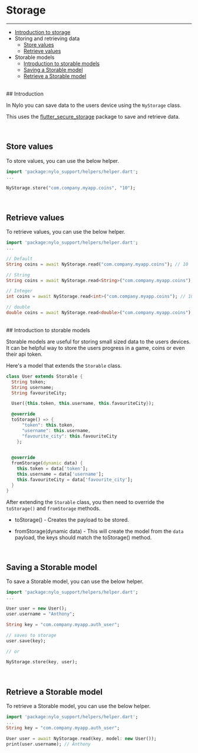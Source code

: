 # Storage

---

<a name="section-1"></a>
- [Introduction to storage](#introduction "Introduction to storage")
- Storing and retrieving data
  - [Store values](#store-values "Store values")
  - [Retrieve values](#retrieve-values "Retrieve values")
- Storable models
  - [Introduction to storable models](#introduction-to-storable-models "Introduction to storable models")
  - [Saving a Storable model](#saving-a-storable-model "Saving a Storable Model")
  - [Retrieve a Storable model](#retrieve-a-storable-model "Retrieving a Storable Model")


<div id="introduction"></div>
<br>
## Introduction

In Nylo you can save data to the users device using the `NyStorage` class. 

This uses the [flutter\_secure\_storage](https://pub.dev/packages/flutter_secure_storage) package to save and retrieve data.

<div id="store-values"></div>
<br>

## Store values

To store values, you can use the below helper.

``` dart
import 'package:nylo_support/helpers/helper.dart';
...

NyStorage.store("com.company.myapp.coins", "10");
```


<div id="retrieve-values"></div>
<br>

## Retrieve values

To retrieve values, you can use the below helper.

``` dart
import 'package:nylo_support/helpers/helper.dart';
...

// Default
String coins = await NyStorage.read("com.company.myapp.coins"); // 10

// String
String coins = await NyStorage.read<String>("com.company.myapp.coins"); // 10

// Integer
int coins = await NyStorage.read<int>("com.company.myapp.coins"); // 10

// double
double coins = await NyStorage.read<double>("com.company.myapp.coins"); // 10.00
```

<div id="introduction-to-storable-models"></div>
<br>
## Introduction to storable models

Storable models are useful for storing small sized data to the users devices. 
It can be helpful way to store the users progress in a game, coins or even their api token.

Here's a model that extends the `Storable` class.

``` dart
class User extends Storable {
  String token;
  String username;
  String favouriteCity; 

  User({this.token, this.username, this.favouriteCity});

  @override
  toStorage() => {
      "token": this.token, 
      "username": this.username, 
      "favourite_city": this.favouriteCity
    };
  

  @override
  fromStorage(dynamic data) {
    this.token = data['token'];
    this.username = data['username'];
    this.favouriteCity = data['favourite_city'];
  }
}

```

After extending the `Storable` class, you then need to override the `toStorage()` and `fromStorage` methods.

- toStorage() - Creates the payload to be stored.

- fromStorage(dynamic data) - This will create the model from the `data` payload, the keys should match the toStorage() method.

<div id="saving-a-storable-model"></div>
<br>

## Saving a Storable model

To save a Storable model, you can use the below helper.

``` dart
import 'package:nylo_support/helpers/helper.dart';
...

User user = new User();
user.username = "Anthony";

String key = "com.company.myapp.auth_user";

// saves to storage
user.save(key);

// or 

NyStorage.store(key, user);
```

<div id="retrieve-a-storable-model"></div>
<br>

## Retrieve a Storable model

To retrieve a Storable model, you can use the below helper.

``` dart
import 'package:nylo_support/helpers/helper.dart';
...
String key = "com.company.myapp.auth_user";

User user = await NyStorage.read(key, model: new User());
print(user.username); // Anthony
```
